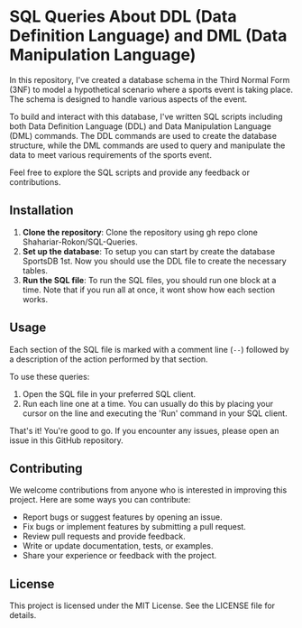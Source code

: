 # SQL Queries About DDL (Data Definition Language) and DML (Data Manipulation Language)

In this repository, I've created a database schema in the Third Normal Form (3NF) to model a hypothetical scenario where a sports event is taking place. The schema is designed to handle various aspects of the event.

To build and interact with this database, I've written SQL scripts including both Data Definition Language (DDL) and Data Manipulation Language (DML) commands. The DDL commands are used to create the database structure, while the DML commands are used to query and manipulate the data to meet various requirements of the sports event.

Feel free to explore the SQL scripts and provide any feedback or contributions.

## Installation

1. **Clone the repository**:
   Clone the repository using gh repo clone Shahariar-Rokon/SQL-Queries.
2. **Set up the database**:
   To setup you can start by create the database SportsDB 1st. 
   Now you should use the DDL file to create the necessary tables.
3. **Run the SQL file**:
   To run the SQL files, you should run one block at a time. Note that if you run all at once, it wont show how each section works.

## Usage

Each section of the SQL file is marked with a comment line (`--`) followed by a description of the action performed by that section. 

To use these queries:

1. Open the SQL file in your preferred SQL client.
2. Run each line one at a time. You can usually do this by placing your cursor on the line and executing the 'Run' command in your SQL client.

That's it! You're good to go. If you encounter any issues, please open an issue in this GitHub repository.

## Contributing

We welcome contributions from anyone who is interested in improving this project. Here are some ways you can contribute:

- Report bugs or suggest features by opening an issue.
- Fix bugs or implement features by submitting a pull request.
- Review pull requests and provide feedback.
- Write or update documentation, tests, or examples.
- Share your experience or feedback with the project.

## License

This project is licensed under the MIT License. See the LICENSE file for details.
